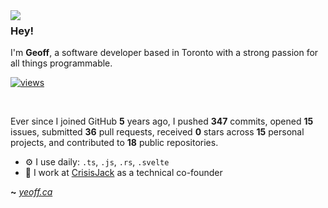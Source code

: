 <img align="left" src="https://orhun.dev/img/crow.png">

### Hey!

I'm **Geoff**, a software developer based in Toronto with a strong passion for all things programmable.

[![views](https://komarev.com/ghpvc/?username=yeoffrey&style=flat&color=313131&label=views&abbreviated=true)](https://github.com/yeoffrey)

<br>

Ever since I joined GitHub **5** years ago, I pushed **347** commits, opened **15** issues, submitted **36** pull requests, received **0** stars across **15** personal projects, and contributed to **18** public repositories.

- ⚙️ I use daily: `.ts`, `.js`, `.rs`, `.svelte`
- 💼 I work at [CrisisJack](https://crisisjack.com) as a technical co-founder

**~** [_yeoff.ca_](https://yeoffrey.github.io/)

